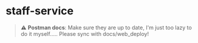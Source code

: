 # staff-service

> :warning: **Postman docs**: Make sure they are up to date, I'm just too lazy to do it myself..... Please sync with docs/web_deploy!
